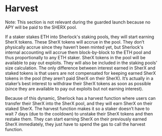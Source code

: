 # Harvest

Note: This section is not relevant during the guarded launch because no APY will be paid to the SHERX pool. 

If a staker stakes ETH into Sherlock's staking pools, they will start earning SherX tokens. These SherX tokens will accrue in the pool. They don’t physically accrue since they haven’t been minted yet, but Sherlock's internal accounting will accrue them block-by-block to the ETH pool and thus proportionally to any ETH staker. SherX tokens in the pool will be available to pay out exploits. They will also be included in the staking pools' size calculation. The only difference between interest earned in SherX and staked tokens is that users are not compensated for keeping earned SherX tokens in the pool \(they aren’t paid SherX on their SherX\). It’s actually in a staker’s best interest to withdraw their SherX tokens as soon as possible \(since they are available to pay out exploits but not earning interest\).

Because of this dynamic, Sherlock has a harvest function where users can transfer their SherX into the SherX pool, and they will earn SherX on their staked SherX. The harvest function makes it so a staker doesn’t have to wait 7 days \(due to the cooldown\) to unstake their SherX tokens and then restake them. They can start earning SherX on their previously earned SherX immediately, they just have to spend the gas to call the harvest function.
